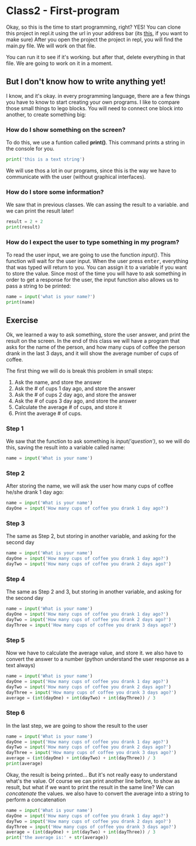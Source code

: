 # Class2 - First-program

Okay, so this is the time to start programming, right? YES! You can clone this project in repl.it using the url in your address bar (its [this](https://github.com/cz-python-course/Class2-First-program), if you want to make sure)
After you open the project the project in repl, you will find the main.py file. We will work on that file.

You can run it to see if it's working. but after that, delete everything in that file. We are going to work on it in a moment.

## But I don't know how to write anything yet!

I know, and it's okay. in every programming language, there are a few things you have to know to start creating your own programs. I like to compare those small things to lego blocks. You will need to connect one block into another, to create something big:

### How do I show something on the screen?

To do this, we use a funtion called **print()**. This command prints a string in the console for you.
```python
print('this is a text string')
```
We will use thos a lot in our programs, since this is the way we have to communicate with the user (without graphical interfaces).

### How do I store some information?
We saw that in previous classes. We can assing the result to a variable. and we can print the result later!
```python
result = 2 + 2
print(result)
```

### How do I expect the user to type something in my program?

To read the user input, we are going to use the function *input()*. This function will wait for the user input. When the user press <kbd>enter</kbd>, everything that was typed will return to you. You can assign it to a variable if you want to store the value. Since most of the time you will have to ask something in order to get a response for the user, the input function also allows us to pass a string to be printed:
```python
name = input('what is your name?')
print(name)
```

## Exercise

Ok, we learned a way to ask something, store the user answer, and print the result on the screen. In the end of this class we will have a program that asks for the name of the person, and how many cups of coffee the person drank in the last 3 days, and it will show the average number of cups of coffee.

The first thing we will do is break this problem in small steps:

1. Ask the name, and store the answer
2. Ask the # of cups 1 day ago, and store the answer
3. Ask the # of cups 2 day ago, and store the answer
4. Ask the # of cups 3 day ago, and store the answer
5. Calculate the average # of cups, and store it
6. Print the average # of cups.

### Step 1

We saw that the function to ask something is *input('question')*, so we will do this, saving the result into a variable called name:
```python
name = input('What is your name')
```

### Step 2

After storing the name, we will ask the user how many cups of coffee he/she drank 1 day ago:

```python
name = input('What is your name')
dayOne = input('How many cups of coffee you drank 1 day ago?')
```

### Step 3

The same as Step 2, but storing in another variable, and asking for the second day

```python
name = input('What is your name')
dayOne = input('How many cups of coffee you drank 1 day ago?')
dayTwo = input('How many cups of coffee you drank 2 days ago?')
```

### Step 4

The same as Step 2 and 3, but storing in another variable, and asking for the second day

```python
name = input('What is your name')
dayOne = input('How many cups of coffee you drank 1 day ago?')
dayTwo = input('How many cups of coffee you drank 2 days ago?')
dayThree = input('How many cups of coffee you drank 3 days ago?')
```

### Step 5

Now we have to calculate the average value, and store it. we also have to convert the answer to a number (python understand the user response as a text always)


```python
name = input('What is your name')
dayOne = input('How many cups of coffee you drank 1 day ago?')
dayTwo = input('How many cups of coffee you drank 2 days ago?')
dayThree = input('How many cups of coffee you drank 3 days ago?')
average = (int(dayOne) + int(dayTwo) + int(dayThree)) / 3
```

### Step 6

In the last step, we are going to show the result to the user

```python
name = input('What is your name')
dayOne = input('How many cups of coffee you drank 1 day ago?')
dayTwo = input('How many cups of coffee you drank 2 days ago?')
dayThree = input('How many cups of coffee you drank 3 days ago?')
average = (int(dayOne) + int(dayTwo) + int(dayThree)) / 3
print(average)
```

Okay, the result is being printed... But it's not really easy to understand what's the value. Of course we can print another line before, to show as result, but what if we want to print the result in the same line? We can *concatenate* the values. we also have to convert the average into a string to perform a concatenation

```python
name = input('What is your name')
dayOne = input('How many cups of coffee you drank 1 day ago?')
dayTwo = input('How many cups of coffee you drank 2 days ago?')
dayThree = input('How many cups of coffee you drank 3 days ago?')
average = (int(dayOne) + int(dayTwo) + int(dayThree)) / 3
print('the average is:' + str(average))
```
